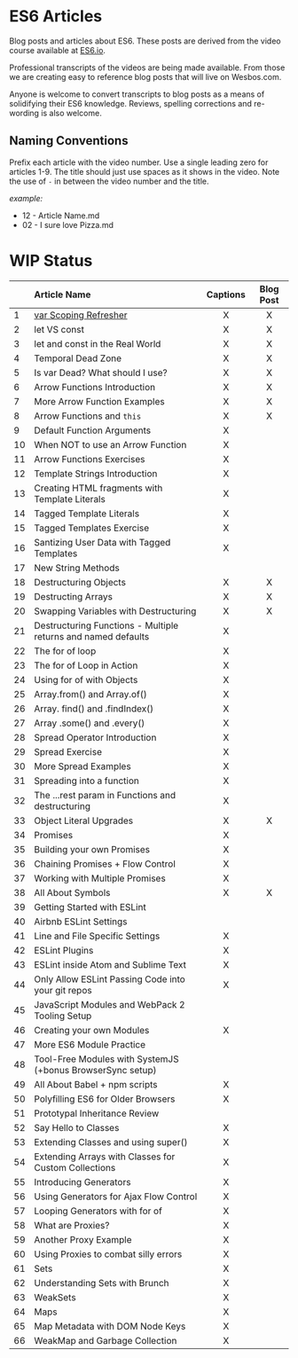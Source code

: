 # ES6 Articles

Blog posts and articles about ES6. These posts are derived from the video course available at [ES6.io](https://ES6.io).

Professional transcripts of the videos are being made available. From those we are creating easy to reference blog posts that will live on Wesbos.com. 

Anyone is welcome to convert transcripts to blog posts as a means of solidifying their ES6 knowledge. Reviews, spelling corrections and re-wording is also welcome.

## Naming Conventions

Prefix each article with the video number. Use a single leading zero for articles 1-9. The title should just use spaces as it shows in the video. Note the use of ` - ` in between the video number and the title.

_example:_

- 12 - Article Name.md 
- 02 - I sure love Pizza.md 


# WIP Status

|  | Article Name   |      Captions       |  Blog Post |
|----------|:-------------|:------:|:------:|
| 1 | [var Scoping Refresher](http://wesbos.com/javascript-scoping/) | X | X |
| 2 | let VS const | X | X |
| 3 | let and const in the Real World | X | X |
| 4 | Temporal Dead Zone | X | X |
| 5 | Is var Dead? What should I use? | X | X |
| 6 | Arrow Functions Introduction | X | X |
| 7 | More Arrow Function Examples | X | X |
| 8 | Arrow Functions and `this` | X | X |
| 9 | Default Function Arguments | X | |
| 10 | When NOT to use an Arrow Function | X | |
| 11 | Arrow Functions Exercises | X | |
| 12 | Template Strings Introduction | X | |
| 13 | Creating HTML fragments with Template Literals | X | |
| 14 | Tagged Template Literals | X | |
| 15 | Tagged Templates Exercise | X | |
| 16 | Santizing User Data with Tagged Templates | X | |
| 17 | New String Methods |  | |
| 18 | Destructuring Objects | X | X |
| 19 | Destructing Arrays | X | X |
| 20 | Swapping Variables with Destructuring | X | X |
| 21 | Destructuring Functions - Multiple returns and named defaults | X | |
| 22 | The for of loop | X | |
| 23 | The for of Loop in Action | X | |
| 24 | Using for of with Objects | X | |
| 25 | Array.from() and Array.of() | X | |
| 26 | Array. find() and .findIndex() | X | |
| 27 | Array .some() and .every() | X | |
| 28 | Spread Operator Introduction | X | |
| 29 | Spread Exercise | X | |
| 30 | More Spread Examples | X | |
| 31 | Spreading into a function | X | |
| 32 | The ...rest param in Functions and destructuring | X | |
| 33 | Object Literal Upgrades | X | X |
| 34 | Promises | X | |
| 35 | Building your own Promises | X | |
| 36 | Chaining Promises + Flow Control | X | |
| 37 | Working with Multiple Promises | X | |
| 38 | All About Symbols | X | X |
| 39 | Getting Started with ESLint |  | |
| 40 | Airbnb ESLint Settings |  | |
| 41 | Line and File Specific Settings | X | |
| 42 | ESLint Plugins | X | |
| 43 | ESLint inside Atom and Sublime Text | X | |
| 44 | Only Allow ESLint Passing Code into your git repos | X | |
| 45 | JavaScript Modules and WebPack 2 Tooling Setup |  | |
| 46 | Creating your own Modules | X | |
| 47 | More ES6 Module Practice |  | |
| 48 | Tool-Free Modules with SystemJS (+bonus BrowserSync setup) |  | |
| 49 | All About Babel + npm scripts | X | |
| 50 | Polyfilling ES6 for Older Browsers | X | |
| 51 | Prototypal Inheritance Review |  | |
| 52 | Say Hello to Classes | X | |
| 53 | Extending Classes and using super() | X | |
| 54 | Extending Arrays with Classes for Custom Collections | X | |
| 55 | Introducing Generators | X | |
| 56 | Using Generators for Ajax Flow Control | X | |
| 57 | Looping Generators with for of | X | |
| 58 | What are Proxies? | X | |
| 59 | Another Proxy Example | X | |
| 60 | Using Proxies to combat silly errors | X | |
| 61 | Sets | X | |
| 62 | Understanding Sets with Brunch | X | |
| 63 | WeakSets | X | |
| 64 | Maps | X | |
| 65 | Map Metadata with DOM Node Keys | X | |
| 66 | WeakMap and Garbage Collection | X | |
